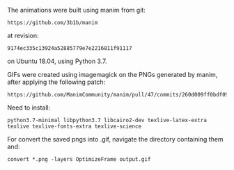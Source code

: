 The animations were built using manim from git:

    https://github.com/3b1b/manim

at revision:

    9174ec335c13924a52885779e7e2216811f91117

on Ubuntu 18.04, using Python 3.7.

GIFs were created using imagemagick on the PNGs generated by manim, after applying the following patch:

    https://github.com/ManimCommunity/manim/pull/47/commits/260d009ff0bdf095a697c3b6af44c14ad9393def

Need to install:

    python3.7-minimal libpython3.7 libcairo2-dev texlive-latex-extra texlive texlive-fonts-extra texlive-science

For convert the saved pngs into .gif, navigate the directory containing them and:

    convert *.png -layers OptimizeFrame output.gif
